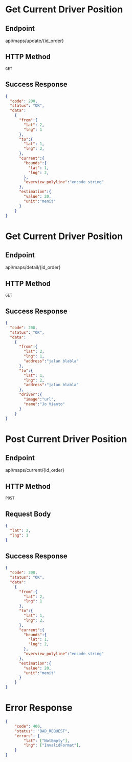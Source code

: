 # **Get Current Driver Position**
## Endpoint
api/maps/update/{id_order}
## HTTP Method
`GET`
## Success Response
```json
{
  "code": 200,
  "status": "OK",
  "data": 
    {   
      "from":{
        "lat": 2,
        "lng": 1
      },
      "to":{
        "lat": 1,
        "lng": 2,
      },
      "current":{
        "bounds":{
          "lat": 1,
          "lng": 2,
        },
        "overview_polyline":"encode string"
      },
      "estimation":{
        "value": 20,
        "unit":"menit"
      }
    }
}
```



# **Get Current Driver Position**
## Endpoint
api/maps/detail/{id_order}
## HTTP Method
`GET`
## Success Response
```json
{
  "code": 200,
  "status": "OK",
  "data": 
    {   
      "from":{
        "lat": 2,
        "lng": 1,
        "address":"jalan blabla"
      },
      "to":{
        "lat": 1,
        "lng": 2,
        "address":"jalan blabla"
      },
      "driver":{
        "image":"url",
        "name":"Jo Vianto"
      }
    }
}
```



# **Post Current Driver Position**
## Endpoint
api/maps/current/{id_order}
## HTTP Method
`POST`
## Request Body
```json
{
  "lat": 2,
  "lng": 1
}
```
## Success Response
```json
{
  "code": 200,
  "status": "OK",
  "data": 
    {   
      "from":{
        "lat": 2,
        "lng": 1
      },
      "to":{
        "lat": 1,
        "lng": 2,
      },
      "current":{
        "bounds":{
          "lat": 1,
          "lng": 2,
        },
        "overview_polyline":"encode string"
      },
      "estimation":{
        "value": 20,
        "unit":"menit"
      }
    }
}
```

# Error Response
```json
{
	"code": 400,
	"status": "BAD_REQUEST",
	"errors": {
		"lat": ["NotEmpty"],
		"lng": ["InvalidFormat"],
	}
}
```

